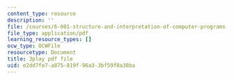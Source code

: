 ```yaml
---
content_type: resource
description: ''
file: /courses/6-001-structure-and-interpretation-of-computer-programs-spring-2005/e2dd7fe7a875819f96a33bf59f8a38ba_yedzRWhi-9E.pdf
file_type: application/pdf
learning_resource_types: []
ocw_type: OCWFile
resourcetype: Document
title: 3play pdf file
uid: e2dd7fe7-a875-819f-96a3-3bf59f8a38ba
---
```

